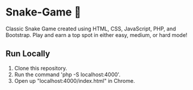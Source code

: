 # Snake-Game 🐍
Classic Snake Game created using HTML, CSS, JavaScript, PHP, and Bootstrap. Play and earn a top spot in either easy, medium, or hard mode!

## Run Locally

1. Clone this repository.
2. Run the command 'php -S localhost:4000'.
3. Open up "localhost:4000/index.html" in Chrome.